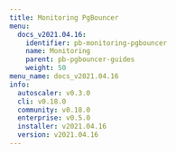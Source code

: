 ```yaml
---
title: Monitoring PgBouncer
menu:
  docs_v2021.04.16:
    identifier: pb-monitoring-pgbouncer
    name: Monitoring
    parent: pb-pgbouncer-guides
    weight: 50
menu_name: docs_v2021.04.16
info:
  autoscaler: v0.3.0
  cli: v0.18.0
  community: v0.18.0
  enterprise: v0.5.0
  installer: v2021.04.16
  version: v2021.04.16
---
```


